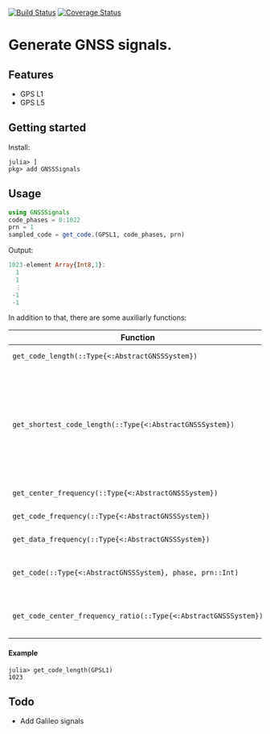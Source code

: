 [![Build Status](https://travis-ci.org/JuliaGNSS/GNSSSignals.jl.svg?branch=master)](https://travis-ci.org/JuliaGNSS/GNSSSignals.jl)
[![Coverage Status](https://coveralls.io/repos/github/JuliaGNSS/GNSSSignals.jl/badge.svg?branch=master)](https://coveralls.io/github/JuliaGNSS/GNSSSignals.jl?branch=master)

# Generate GNSS signals.

## Features

* GPS L1
* GPS L5

## Getting started

Install:
```julia-repl
julia> ]
pkg> add GNSSSignals
```

## Usage

```julia
using GNSSSignals
code_phases = 0:1022
prn = 1
sampled_code = get_code.(GPSL1, code_phases, prn)
```
Output:
```julia
1023-element Array{Int8,1}:
  1
  1
  ⋮
 -1
 -1
```
In addition to that, there are some auxiliarly functions:

| Function                                                | Description                                                                        |
|---------------------------------------------------------|------------------------------------------------------------------------------------|
| `get_code_length(::Type{<:AbstractGNSSSystem})`           | Get code length                                                                    |
| `get_shortest_code_length(::Type{<:AbstractGNSSSystem})`  | Get shortest code length (For e.g. GPS L5: Code length without Neuman Hofman code) |
| `get_center_frequency(::Type{<:AbstractGNSSSystem})`      | Get center frequency                                                               |
| `get_code_frequency(::Type{<:AbstractGNSSSystem})`        | Get code frequency                                                                 |
| `get_data_frequency(::Type{<:AbstractGNSSSystem})`        | Get data frequency                                                                 |
| `get_code(::Type{<:AbstractGNSSSystem}, phase, prn::Int)` | Get code at phase `phase` from PRN `prn`                                           |
| `get_code_center_frequency_ratio(::Type{<:AbstractGNSSSystem})` | Get code to center frequency ratio                                           |

#### Example

```julia-repl
julia> get_code_length(GPSL1)
1023
```

## Todo

* Add Galileo signals
